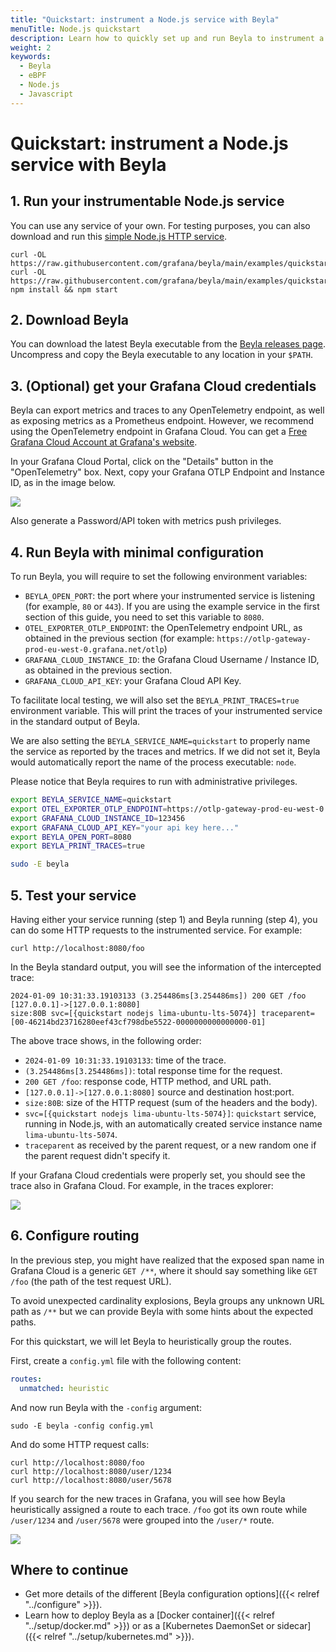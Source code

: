 ```yaml
---
title: "Quickstart: instrument a Node.js service with Beyla"
menuTitle: Node.js quickstart
description: Learn how to quickly set up and run Beyla to instrument a Node.js service
weight: 2
keywords:
  - Beyla
  - eBPF
  - Node.js
  - Javascript
---
```


# Quickstart: instrument a Node.js service with Beyla

## 1. Run your instrumentable Node.js service

You can use any service of your own. For testing purposes, you can also download and run this
[simple Node.js HTTP service](https://github.com/grafana/beyla/tree/main/examples/quickstart/nodejs).

```
curl -OL https://raw.githubusercontent.com/grafana/beyla/main/examples/quickstart/nodejs/package.json
curl -OL https://raw.githubusercontent.com/grafana/beyla/main/examples/quickstart/nodejs/quickstart.js
npm install && npm start
```

## 2. Download Beyla

You can download the latest Beyla executable from the [Beyla releases page](https://github.com/grafana/beyla/releases).
Uncompress and copy the Beyla executable to any location in your `$PATH`.

## 3. (Optional) get your Grafana Cloud credentials

Beyla can export metrics and traces to any OpenTelemetry endpoint, as well as exposing
metrics as a Prometheus endpoint. However, we recommend using the OpenTelemetry
endpoint in Grafana Cloud. You can get a [Free Grafana Cloud Account at Grafana's website](/pricing/).

In your Grafana Cloud Portal, click on the "Details" button in the "OpenTelemetry" box. Next,
copy your Grafana OTLP Endpoint and Instance ID, as in the image below.

![](https://grafana.com/media/docs/grafana-cloud/beyla/tutorial/otlp-connection-details.png)

Also generate a Password/API token with metrics push privileges.

## 4. Run Beyla with minimal configuration

To run Beyla, you will require to set the following environment variables:

* `BEYLA_OPEN_PORT`: the port where your instrumented service is listening
  (for example, `80` or `443`). If you are using the example service in the
  first section of this guide, you need to set this variable to `8080`.
* `OTEL_EXPORTER_OTLP_ENDPOINT`: the OpenTelemetry endpoint URL, as obtained
  in the previous section (for example: `https://otlp-gateway-prod-eu-west-0.grafana.net/otlp`)
* `GRAFANA_CLOUD_INSTANCE_ID`: the Grafana Cloud Username / Instance ID, as
  obtained in the previous section.
* `GRAFANA_CLOUD_API_KEY`: your Grafana Cloud API Key.

To facilitate local testing, we will also set the `BEYLA_PRINT_TRACES=true` environment
variable. This will print the traces of your instrumented service in the standard output
of Beyla.

We are also setting the `BEYLA_SERVICE_NAME=quickstart` to properly name the service
as reported by the traces and metrics. If we did not set it, Beyla would automatically
report the name of the process executable: `node`.

Please notice that Beyla requires to run with administrative privileges.

```sh
export BEYLA_SERVICE_NAME=quickstart
export OTEL_EXPORTER_OTLP_ENDPOINT=https://otlp-gateway-prod-eu-west-0.grafana.net/otlp
export GRAFANA_CLOUD_INSTANCE_ID=123456
export GRAFANA_CLOUD_API_KEY="your api key here..."
export BEYLA_OPEN_PORT=8080
export BEYLA_PRINT_TRACES=true

sudo -E beyla
```

## 5. Test your service

Having either your service running (step 1) and Beyla running (step 4), you can do
some HTTP requests to the instrumented service. For example:

```
curl http://localhost:8080/foo
```

In the Beyla standard output, you will see the information of the intercepted trace:

```
2024-01-09 10:31:33.19103133 (3.254486ms[3.254486ms]) 200 GET /foo [127.0.0.1]->[127.0.0.1:8080]
size:80B svc=[{quickstart nodejs lima-ubuntu-lts-5074}] traceparent=[00-46214bd23716280eef43cf798dbe5522-0000000000000000-01]
```

The above trace shows, in the following order:

* `2024-01-09 10:31:33.19103133`: time of the trace.
* `(3.254486ms[3.254486ms])`: total response time for the request.
* `200 GET /foo`: response code, HTTP method, and URL path.
* `[127.0.0.1]->[127.0.0.1:8080]` source and destination host:port.
* `size:80B`: size of the HTTP request (sum of the headers and the body).
* `svc=[{quickstart nodejs lima-ubuntu-lts-5074}]`: `quickstart` service, running in
  Node.js, with an automatically created service instance name
  `lima-ubuntu-lts-5074`.
* `traceparent` as received by the parent request, or a new random one if the parent request
  didn't specify it.

If your Grafana Cloud credentials were properly set, you should see the trace also
in Grafana Cloud. For example, in the traces explorer:

![](https://grafana.com/media/docs/grafana-cloud/beyla/quickstart/trace-generic.png)

## 6. Configure routing

In the previous step, you might have realized that the exposed span name in Grafana Cloud
is a generic `GET /**`, where it should say something like `GET /foo` (the path of the
test request URL).

To avoid unexpected cardinality explosions, Beyla groups any unknown URL path as `/**` but
we can provide Beyla with some hints about the expected paths.

For this quickstart, we will let Beyla to heuristically group the routes.

First, create a `config.yml` file with the following content:

```yml
routes:
  unmatched: heuristic
```

And now run Beyla with the `-config` argument:

```
sudo -E beyla -config config.yml
```

And do some HTTP request calls:

```
curl http://localhost:8080/foo
curl http://localhost:8080/user/1234
curl http://localhost:8080/user/5678
```

If you search for the new traces in Grafana, you will see how Beyla heuristically
assigned a route to each trace. `/foo` got its own route while `/user/1234` and
`/user/5678` were grouped into the `/user/*` route.

![](https://grafana.com/media/docs/grafana-cloud/beyla/quickstart/grouped-traces.png)

## Where to continue

* Get more details of the different [Beyla configuration options]({{< relref "../configure" >}}).
* Learn how to deploy Beyla as a [Docker container]({{< relref "../setup/docker.md" >}}) or as a
  [Kubernetes DaemonSet or sidecar]({{< relref "../setup/kubernetes.md" >}}).


